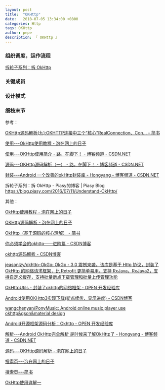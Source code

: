 ```yaml
---
layout: post
title:  "OKHttp"
date:   2018-07-05 13:34:00 +0800
categories: Http
tags: OKHttp
author: pepe
description: 『 OKHttp 』
---
```


### **组织调度，运作流程**

[拆轮子系列：拆 OkHttp](http://mp.weixin.qq.com/s?__biz=MzA4MjU5NTY0NA==&mid=2653419018&idx=1&sn=932eec802048861e616a10fb8aca083b&scene=23&srcid=0714OYJVrQrpcOpJsox2XwuY#rd)

### **关键成员**


### **设计模式**


### **细枝末节**



参考：

[OKHttp源码解析(九):OKHTTP连接中三个"核心"RealConnection、Con... - 简书](https://www.jianshu.com/p/6166d28983a2)

[使用---OkHttp使用教程 - 泡在网上的日子](http://www.jcodecraeer.com/a/anzhuokaifa/androidkaifa/2015/0106/2275.html)

[使用---OKHttp使用简介 - 路，在脚下！ - 博客频道 - CSDN.NET](http://blog.csdn.net/chenzujie/article/details/46994073)

[源码---OKHttp源码解析（一） - 路，在脚下！ - 博客频道 - CSDN.NET](http://blog.csdn.net/chenzujie/article/details/47061095)

[封装---Android 一个改善的okHttp封装库 - Hongyang - 博客频道 - CSDN.NET](http://blog.csdn.net/lmj623565791/article/details/49734867)


拆轮子系列：拆 OkHttp - Piasy的博客 | Piasy Blog
https://blog.piasy.com/2016/07/11/Understand-OkHttp/

其他：

[OkHttp使用教程 - 泡在网上的日子](http://www.jcodecraeer.com/a/anzhuokaifa/androidkaifa/2015/0106/2275.html)

[OKHttp源码解析 - 泡在网上的日子](http://www.jcodecraeer.com/a/anzhuokaifa/androidkaifa/2015/0326/2643.html)

[OkHttp（基于源码的核心理解） - 简书](https://www.jianshu.com/p/89e5d5c6d77f)

[你必须学会的okhttp——进阶篇 - CSDN博客](https://blog.csdn.net/sw950729/article/details/54341106)

[okhttp源码解析 - CSDN博客](https://blog.csdn.net/json_it/article/details/78404010)

[jeasonlzy/okhttp-OkGo: OkGo - 3.0 震撼来袭，该库是基于 Http 协议，封装了 OkHttp 的网络请求框架，比 Retrofit 更简单易用，支持 RxJava，RxJava2，支持自定义缓存，支持批量断点下载管理和批量上传管理功能](https://github.com/jeasonlzy/okhttp-OkGo)

[OkHttpUtils - 封装了okhttp的网络框架 - OPEN 开发经验库](http://www.open-open.com/lib/view/open1452948374339.html)

[Android使用OKHttp3实现下载(断点续传、显示进度) - CSDN博客](https://blog.csdn.net/cfy137000/article/details/54838608)

[wangchenyan/PonyMusic: Android online music player use okhttp&gson&material design](https://github.com/wangchenyan/PonyMusic?utm_medium=email&utm_source=gank.io)

[Android开源框架源码分析：Okhttp - OPEN 开发经验库](http://www.open-open.com/lib/view/open1517362688550.html)


[解析---Android OkHttp完全解析 是时候来了解OkHttp了 - Hongyang - 博客频道 - CSDN.NET](http://blog.csdn.net/lmj623565791/article/details/47911083)

[源码---OKHttp源码解析 - 泡在网上的日子](http://www.jcodecraeer.com/a/anzhuokaifa/androidkaifa/2015/0326/2643.html)

[搜索页---泡在网上的日子](http://www.jcodecraeer.com/plus/search.php?kwtype=0&q=OkHttp)

[搜索页---简书](http://www.jianshu.com/search?q=OkHttp&page=1&type=notes)



[OkHttp使用详解一](http://www.sunnyang.com/364.html)






















